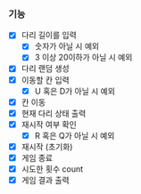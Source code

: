 ### 기능

- [x]  다리 길이를 입력
    - [x]  숫자가 아닐 시 예외
    - [x]  3 이상 20이하가 아닐 시 예외
- [x]  다리 랜덤 생성
- [x]  이동할 칸 입력
    - [x]  U 혹은 D가 아닐 시 예외
- [x]  칸 이동
- [x]  현재 다리 상태 출력
- [x]  재시작 여부 확인
    - [x]  R 혹은 Q가 아닐 시 예외
- [x]  재시작 (초기화)
- [x]  게임 종료
- [x]  시도한 횟수 count
- [x]  게임 결과 출력